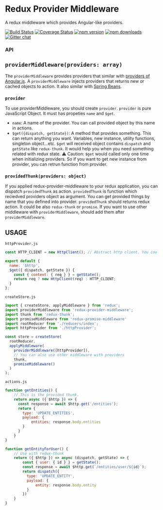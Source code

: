 # Redux Provider Middleware

A redux middleware which provides Angular-like providers.

[![Build Status](https://travis-ci.org/reduxible/redux-provider-middleware.svg)](https://travis-ci.org/reduxible/redux-provider-middleware)
[![Coverage Status](https://coveralls.io/repos/github/reduxible/redux-provider-middleware/badge.svg?branch=master)](https://coveralls.io/github/reduxible/redux-provider-middleware?branch=master)
[![npm version](https://img.shields.io/npm/v/redux-provider-middleware.svg?style=flat-square)](https://www.npmjs.com/package/redux-provider-middleware)
[![npm downloads](https://img.shields.io/npm/dm/redux-provider-middleware.svg?style=flat-square)](https://www.npmjs.com/package/redux-provider-middleware)
[![Gitter chat](https://badges.gitter.im/gitterHQ/gitter.png)](https://gitter.im/reduxible/redux-provider-middleware)


### API

## `providerMiddleware(providers: array)`

The `providerMiddleware` provides providers that similar with [providers of Angular.js](https://docs.angularjs.org/guide/providers). A `providerMiddleware` injects providers that returns new or cached objects to action. It also similar with [Spring Beans](http://www.tutorialspoint.com/spring/spring_bean_definition.htm).

### `provider`

To use providerMiddleware, you should create `provider`. `provider` is pure JavaScript Object. It must has propeties `name` and `$get`.

* `name`: A name of the provider. You can call provided object by this name in actions.
* `$get({dispatch, getState})`: A method that provides something. This can return anything you want. Variables, new instance, utility functions, singleton object...etc. `$get` will received object contains `dispatch` and `getState` like `redux-thunk`. It would help you when you need something related with redux state. :warning: Caution: `$get` would called only one time when initializing providers. So if you want to get new instance from provider, you can retrun function from provider.

### `providedThunk(providers: object)`

If you applied redux-provider-middleware to your redux application, you can dispatch `providedThunk` as action. `providedThunk` is function which reciedved providers object as argument. You can get provided things by name that you defined into provider. `providedThunk` should returns redux action. It could be also `redux-thunk` or `promise`. If you want to use other middleware with `providerMiddleware`, should add them after `providerMiddleware`.


## USAGE 

`httpProvider.js`

```js
const HTTP_CLIENT = new HttpClient(); // Abstract http client. You could make this with fetch, superagent or axios.

export default {
  name: '$http',
  $get({ dispatch, getState }) {
    const { context: { req } } = getState();
    return req ? new HttpClient(req) : HTTP_CLIENT;
  }
};
```

`createStore.js`
```js
import { createStore, applyMiddleware } from 'redux';
import providerMiddleware from 'redux-provider-middleware';
import thunk from 'redux-thunk';
import promiseMiddleware from 'redux-promise-middleware'
import rootReducer from './reducers/index';
import httpProvider from './httpProvider';

const store = createStore(
  rootReducer,
  applyMiddleware(
    providerMiddleware([httpProvider]),
    // You can also use other middleware with providers
    thunk,
    promiseMiddleware()
  )
);
```

`actions.js`
```js
function getEntities() {
    // This is the provided thunk.
    return async ({ $http }) => {
      const response = await $http.get('/entities');
      return {
        type: 'UPDATE_ENTITIES',
        payload: {
            entities: response.body.entities
        }
      }
    }
}

function getEntityForUser() {
    // Use with redux-thunk
    return ({ $http }) => async (dispatch, getState) => {
        const { user: { id } } = getState();
        const response = await $http.get(`/entities/user/${id}`);
        return dispatch({
          type: 'UPDATE_ENTITY',
          payload: {
              entity: response.body.entity
          }
        })
    }
}
```
